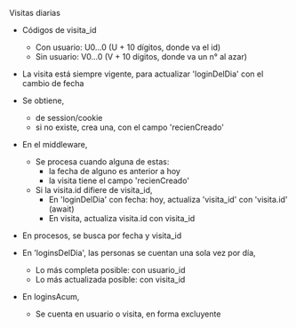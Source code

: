 Visitas diarias
- Códigos de visita_id
	- Con usuario: U0...0 (U + 10 dígitos, donde va el id)
	- Sin usuario: V0...0 (V + 10 dígitos, donde va un n° al azar)

- La visita está siempre vigente, para actualizar 'loginDelDia' con el cambio de fecha

- Se obtiene,
	- de session/cookie
	- si no existe, crea una, con el campo 'recienCreado'

- En el middleware,
	- Se procesa cuando alguna de estas:
		- la fecha de alguno es anterior a hoy
		- la visita tiene el campo 'recienCreado'
	- Si la visita.id difiere de visita_id,
		- En 'loginDelDia'  con fecha: hoy, actualiza 'visita_id' con 'visita.id' (await)
		- En visita, actualiza visita.id con visita_id

- En procesos, se busca por fecha y visita_id

- En 'loginsDelDia', las personas se cuentan una sola vez por día,
	- Lo más completa posible: con usuario_id
	- Lo más actualizada posible: con visita_id

- En loginsAcum,
	- Se cuenta en usuario o visita, en forma excluyente
